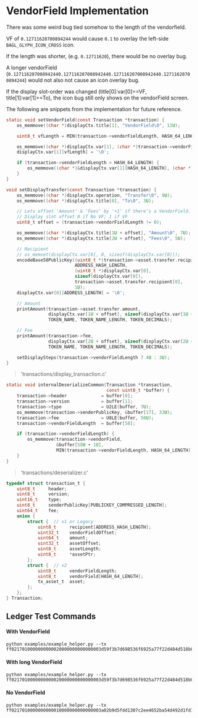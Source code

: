 
# VendorField Implementation

There was some weird bug tied somehow to the length of the vendorfield.

VF of `0.12711620700894244` would cause `0.1` to overlay the left-side `BAGL_GLYPH_ICON_CROSS` icon.


If the length was shorter, (e.g. `0.12711620`), there would be no overlay bug.

A longer vendorField (`0.127116207008942440.127116207008942440.127116207008942440.12711620700894244`) would not also not cause an icon overlay bug.


If the display slot-order was changed (title[0]:var[0]==VF, title[1]:var[1]==To), the icon bug still only shows on the vendorField screen.


The following are snippets from the implementation for future reference.

```c
static void setVendorField(const Transaction *transaction) {
    os_memmove((char *)displayCtx.title[1], "VendorField\0", 12U);

    uint8_t vfLength = MIN(transaction->vendorFieldLength, HASH_64_LENGTH);

    os_memmove((char *)displayCtx.var[1], (char *)transaction->vendorField, vfLength);
    displayCtx.var[1][vfLength] = '\0';

    if (transaction->vendorFieldLength > HASH_64_LENGTH) {
        os_memmove((char *)&displayCtx.var[1][HASH_64_LENGTH], (char *)"...\0", 4U);
    }
}
```

```c
void setDisplayTransfer(const Transaction *transaction) {
    os_memmove((char *)displayCtx.operation, "Transfer\0", 9U);
    os_memmove((char *)displayCtx.title[0], "To\0", 3U);

    // Lets offset 'Amount' & 'Fees' by '+1' if there's a VendorField.
    // Display slot offset 0 if No VF; 1 if VF
    uint8_t offset = (transaction->vendorFieldLength != 0);

    os_memmove((char *)displayCtx.title[1U + offset], "Amount\0", 7U);
    os_memmove((char *)displayCtx.title[2U + offset], "Fees\0", 5U);

    // Recipient
    // os_memset(displayCtx.var[0], 0, sizeof(displayCtx.var[0]));
    encodeBase58PublicKey((uint8_t *)transaction->asset.transfer.recipient,
                          ADDRESS_HASH_LENGTH,
                          (uint8_t *)displayCtx.var[0],
                          sizeof(displayCtx.var[0]),
                          transaction->asset.transfer.recipient[0],
                          1U);
    displayCtx.var[0][ADDRESS_LENGTH] = '\0';

    // Amount
    printAmount(transaction->asset.transfer.amount,
                displayCtx.var[1U + offset], sizeof(displayCtx.var[1U + offset]),
                TOKEN_NAME, TOKEN_NAME_LENGTH, TOKEN_DECIMALS);

    // Fee
    printAmount(transaction->fee,
                displayCtx.var[2U + offset], sizeof(displayCtx.var[2U + offset]),
                TOKEN_NAME, TOKEN_NAME_LENGTH, TOKEN_DECIMALS);

    setDisplaySteps(transaction->vendorFieldLength ? 4U : 3U);
}
```
> 'transactions/display_transaction.c'


```c
static void internalDeserializeCommon(Transaction *transaction,
                                      const uint8_t *buffer) {
    transaction->header             = buffer[0];
    transaction->version            = buffer[1];
    transaction->type               = U2LE(buffer, 7U);
    os_memmove(transaction->senderPublicKey, &buffer[17], 33U);
    transaction->fee                = U8LE(buffer, 50U);
    transaction->vendorFieldLength  = buffer[58];

    if (transaction->vendorFieldLength) {
        os_memmove(transaction->vendorField,
                   &buffer[58U + 1U],
                   MIN(transaction->vendorFieldLength, HASH_64_LENGTH));
    }
}
```
> 'transactions/deserializer.c'

```c
typedef struct transaction_t {
    uint8_t     header;
    uint8_t     version;
    uint16_t    type;
    uint8_t     senderPublicKey[PUBLICKEY_COMPRESSED_LENGTH];
    uint64_t    fee;
    union {
        struct {  // v1 or Legacy
            uint8_t     recipient[ADDRESS_HASH_LENGTH];
            uint32_t    vendorFieldOffset;
            uint64_t    amount;
            uint32_t    assetOffset;
            uint8_t     assetLength;
            uint8_t     *assetPtr;
        };
        struct {  // v2
            uint8_t     vendorFieldLength;
            uint8_t     vendorField[HASH_64_LENGTH];
            tx_asset_t  asset;
        };
    };
} Transaction;
```



## Ledger Test Commands

#### With VendorField

```shell
python examples/example_helper.py --tx ff0217010000000000020000000000000003d59f3b7d698536f6925a77f22d484d518b06a2c09318e8e5ff487afcdedefb2c809698000000000013302e3132373131363230373030383934323434010000000000000000000000178c9bd74222025a19063c8fca8a50c39a891feeca
```

#### With long VendorField

```shell
python examples/example_helper.py --tx ff0217010000000000020000000000000003d59f3b7d698536f6925a77f22d484d518b06a2c09318e8e5ff487afcdedefb2c80969800000000004c302e3132373131363230373030383934323434302e3132373131363230373030383934323434302e3132373131363230373030383934323434302e3132373131363230373030383934323434010000000000000000000000178c9bd74222025a19063c8fca8a50c39a891feeca
```

#### No VendorField

```shell
python examples/example_helper.py --tx ff0217010000000000010000000000000003a02b9d5fdd1307c2ee4652ba54d492d1fd11a7d1bb3f3a44c4a05e79f19de933809698000000000000a08601000000000000000000171dfc69b54c7fe901e91d5a9ab78388645e2427ea
```
